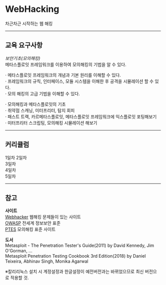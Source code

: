 # WebHacking
차근차근 시작하는 웹 해킹

* * * 
## 교육 요구사항   

*보안기초(모의해킹)*   
메타스플로잇 프레임워크를 이용하여 모의해킹의 기법을 알 수 있다.   

· 메타스플로잇 프레임워크의 개념과 기본 원리를 이해할 수 있다.   
· 프레임워크의 규칙, 인터페이스, 모듈 시스템을 이해한 후 공격을 시뮬레이션 할 수 있다.   
· 모의 해킹의 고급 기법을 이해할 수 있다.   

· 모의해킹과 메타스플로잇의 기초   
· 취약점 스캐닝, 미터프리터, 탐지 회피   
· 패스트 트랙, 카르메타스플로잇, 메타스플로잇 프레임워크에 익스플로잇 포팅해보기   
· 미터프리터 스크립팅, 모의해킹 시뮬레이션 해보기   



* * * 

## 커리큘럼   

1일차
2일차   
3일차   
4일차   
5일차   












* * *

## 참고   

**사이트**   
[Webhacker](https://webhacking.kr/) 웹해킹 문제들이 있는 사이트   
[OWASP](https://owasp.org/www-community/attacks/) 전세계 정보보안 표준    
[PTES](http://www.pentest-standard.org/index.php/Main_Page) 모의해킹 표준 사이트   


**도서**   
Metasploit - The Penetration Tester's Guide(2011) by David Kennedy, Jim O'Gorman, ...   
Metasploit Penetration Testing Cookbook 3rd Edition(2018) by Daniel Teixeira, Abhinav Singh, Monika Agarwal   



※칼리리눅스 설치 시 계정설정과 한글설정이 예전버전과는 바뀌었으므로 최신 버전으로 적용할 것. 
  

